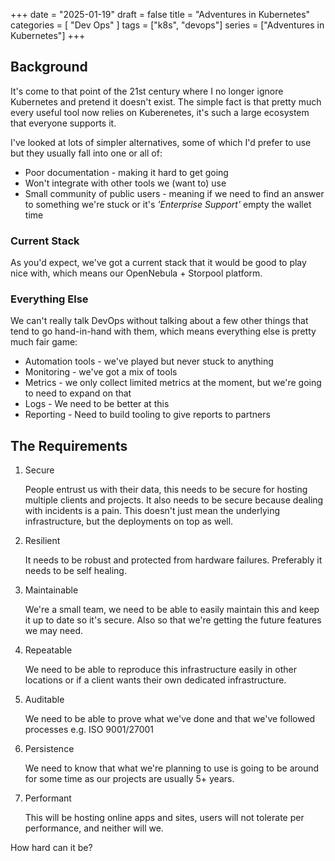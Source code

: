 +++
date = "2025-01-19"
draft = false
title = "Adventures in Kubernetes"
categories = [ "Dev Ops" ]
tags = ["k8s", "devops"]
series = ["Adventures in Kubernetes"]
+++

## Background

It's come to that point of the 21st century where I no longer ignore Kubernetes and pretend it doesn't exist.  The simple fact is that pretty much every useful tool now relies on Kuberenetes, it's such a large ecosystem that everyone supports it.

I've looked at lots of simpler alternatives, some of which I'd prefer to use but they usually fall into one or all of:
 - Poor documentation - making it hard to get going
 - Won't integrate with other tools we (want to) use
 - Small community of public users - meaning if we need to find an answer to something we're stuck or it's *'Enterprise Support'* empty the wallet time

### Current Stack

As you'd expect, we've got a current stack that it would be good to play nice with, which means our OpenNebula + Storpool platform.

### Everything Else

We can't really talk DevOps without talking about a few other things that tend to go hand-in-hand with them, which means everything else is pretty much fair game:
 - Automation tools - we've played but never stuck to anything
 - Monitoring - we've got a mix of tools
 - Metrics - we only collect limited metrics at the moment, but we're going to need to expand on that
 - Logs - We need to be better at this
 - Reporting - Need to build tooling to give reports to partners

## The Requirements

1. Secure

    People entrust us with their data, this needs to be secure for hosting multiple clients and projects. It also needs to be secure because dealing with incidents is a pain.  This doesn't just mean the underlying infrastructure, but the deployments on top as well.

2. Resilient

    It needs to be robust and protected from hardware failures. Preferably it needs to be self healing.

3. Maintainable

    We're a small team, we need to be able to easily maintain this and keep it up to date so it's secure.  Also so that we're getting the future features we may need.

4. Repeatable

    We need to be able to reproduce this infrastructure easily in other locations or if a client wants their own dedicated infrastructure. 

5. Auditable

    We need to be able to prove what we've done and that we've followed processes e.g. ISO 9001/27001

6. Persistence

    We need to know that what we're planning to use is going to be around for some time as our projects are usually 5+ years.

7. Performant

    This will be hosting online apps and sites, users will not tolerate per performance, and neither will we.

How hard can it be?